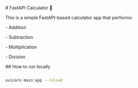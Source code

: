 \# FastAPI Calculator 🔢



This is a simple FastAPI-based calculator app that performs:



\- Addition

\- Subtraction

\- Multiplication

\- Division



\## How to run locally



```bash

uvicorn main:app --reload

